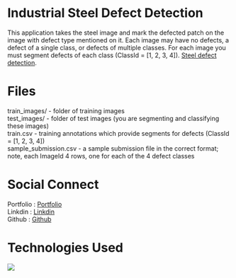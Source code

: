 # Industrial Steel Defect Detection

This application takes the steel image and mark the defected patch on the image with defect type mentioned on it.
Each image may have no defects, a defect of a single class, or defects of multiple classes. For each image you must segment defects of each class (ClassId = [1, 2, 3, 4]). [Steel defect detection](https://github.com/luckyRajputana/Steel-Defect-Detection).

# Files
train_images/ - folder of training images</br>
test_images/ - folder of test images (you are segmenting and classifying these images)</br>
train.csv - training annotations which provide segments for defects (ClassId = [1, 2, 3, 4])</br>
sample_submission.csv - a sample submission file in the correct format; note, each ImageId 4 rows, one for each of the 4 defect classes


# Social Connect

Portfolio :  [Portfolio](https://luckyportfolio.herokuapp.com/portfolio/)</br>
Linkdin   : [Linkdin](www.linkedin.com/in/luckychauhan14994)</br>
Github    :  [Github](https://github.com/luckyRajputana?tab=repositories)</br>


# Technologies Used

![](https://forthebadge.com/images/badges/made-with-python.svg)
